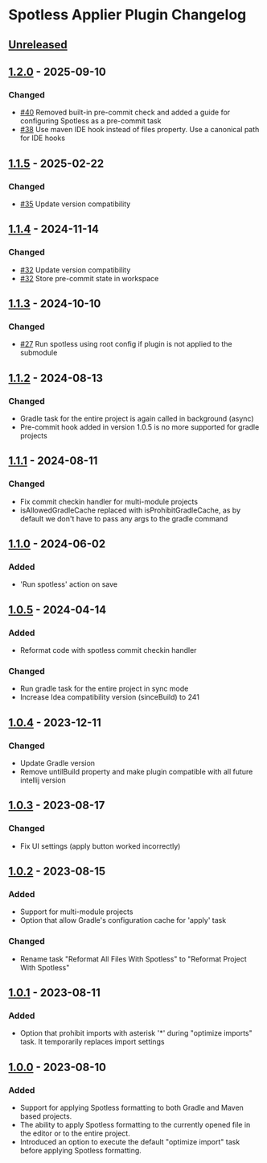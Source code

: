 <!-- Keep a Changelog guide -> https://keepachangelog.com -->

# Spotless Applier Plugin Changelog

## [Unreleased]

## [1.2.0] - 2025-09-10

### Changed

- [#40](https://github.com/lipiridi/spotless-applier/issues/40) Removed built-in pre-commit check and added a guide for
  configuring Spotless as a pre-commit task
- [#38](https://github.com/lipiridi/spotless-applier/issues/38) Use maven IDE hook instead of files property. Use a
  canonical path for IDE hooks

## [1.1.5] - 2025-02-22

### Changed

- [#35](https://github.com/lipiridi/spotless-applier/issues/35) Update version compatibility

## [1.1.4] - 2024-11-14

### Changed

- [#32](https://github.com/lipiridi/spotless-applier/issues/32) Update version compatibility
- [#32](https://github.com/lipiridi/spotless-applier/issues/32) Store pre-commit state in workspace

## [1.1.3] - 2024-10-10

### Changed

- [#27](https://github.com/lipiridi/spotless-applier/issues/27) Run spotless using root config if plugin is not
  applied to the submodule

## [1.1.2] - 2024-08-13

### Changed

- Gradle task for the entire project is again called in background (async)
- Pre-commit hook added in version 1.0.5 is no more supported for gradle projects

## [1.1.1] - 2024-08-11

### Changed

- Fix commit checkin handler for multi-module projects
- isAllowedGradleCache replaced with isProhibitGradleCache, as by default we don't have to pass any args to the gradle
  command

## [1.1.0] - 2024-06-02

### Added

- 'Run spotless' action on save

## [1.0.5] - 2024-04-14

### Added

- Reformat code with spotless commit checkin handler

### Changed

- Run gradle task for the entire project in sync mode
- Increase Idea compatibility version (sinceBuild) to 241

## [1.0.4] - 2023-12-11

### Changed

- Update Gradle version
- Remove untilBuild property and make plugin compatible with all future intellij version

## [1.0.3] - 2023-08-17

### Changed

- Fix UI settings (apply button worked incorrectly)

## [1.0.2] - 2023-08-15

### Added

- Support for multi-module projects
- Option that allow Gradle's configuration cache for 'apply' task

### Changed

- Rename task "Reformat All Files With Spotless" to "Reformat Project With Spotless"

## [1.0.1] - 2023-08-11

### Added

- Option that prohibit imports with asterisk '*' during "optimize imports" task. It temporarily replaces import settings

## [1.0.0] - 2023-08-10

### Added

- Support for applying Spotless formatting to both Gradle and Maven based projects.
- The ability to apply Spotless formatting to the currently opened file in the editor or to the entire project.
- Introduced an option to execute the default "optimize import" task before applying Spotless formatting.

[Unreleased]: https://github.com/lipiridi/spotless-applier/compare/v1.2.0...HEAD
[1.2.0]: https://github.com/lipiridi/spotless-applier/compare/v1.1.5...v1.2.0
[1.1.5]: https://github.com/lipiridi/spotless-applier/compare/v1.1.4...v1.1.5
[1.1.4]: https://github.com/lipiridi/spotless-applier/compare/v1.1.3...v1.1.4
[1.1.3]: https://github.com/lipiridi/spotless-applier/compare/v1.1.2...v1.1.3
[1.1.2]: https://github.com/lipiridi/spotless-applier/compare/v1.1.1...v1.1.2
[1.1.1]: https://github.com/lipiridi/spotless-applier/compare/v1.1.0...v1.1.1
[1.1.0]: https://github.com/lipiridi/spotless-applier/compare/v1.0.5...v1.1.0
[1.0.5]: https://github.com/lipiridi/spotless-applier/compare/v1.0.4...v1.0.5
[1.0.4]: https://github.com/lipiridi/spotless-applier/compare/v1.0.3...v1.0.4
[1.0.3]: https://github.com/lipiridi/spotless-applier/compare/v1.0.2...v1.0.3
[1.0.2]: https://github.com/lipiridi/spotless-applier/compare/v1.0.1...v1.0.2
[1.0.1]: https://github.com/lipiridi/spotless-applier/compare/v1.0.0...v1.0.1
[1.0.0]: https://github.com/lipiridi/spotless-applier/commits/v1.0.0
